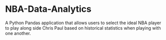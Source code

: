 # NBA-Data-Analytics
A Python Pandas application that allows users to select the ideal NBA player to play along side Chris Paul based on historical statistics when playing with one another.
